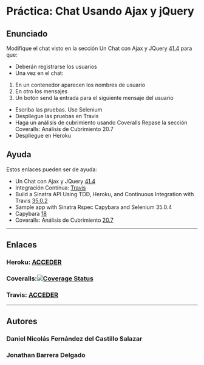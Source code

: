 # Práctica: Chat Usando Ajax y jQuery


## Enunciado

Modifique el chat visto en la sección Un Chat con Ajax y JQuery [41.4](http://nereida.deioc.ull.es/~lpp/perlexamples/node499.html#section:jquerychat) para que:

* Deberán registrarse los usuarios
* Una vez en el chat:
1. En un contenedor aparecen los nombres de usuario
2. En otro los mensajes
3. Un botón send la entrada para el siguiente mensaje del usuario
* Escriba las pruebas. Use Selenium
* Despliegue las pruebas en Travis
* Haga un análisis de cubrimiento usando Coveralls Repase la sección Coveralls: Análisis de Cubrimiento 20.7
* Despliegue en Heroku

## Ayuda

Estos enlaces pueden ser de ayuda:

* Un Chat con Ajax y JQuery [41.4](http://nereida.deioc.ull.es/~lpp/perlexamples/node499.html#section:jquerychat)
* Integración Contínua: [Travis](http://nereida.deioc.ull.es/~lpp/perlexamples/node307.html#chapter:travis) 
* Build a Sinatra API Using TDD, Heroku, and Continuous Integration with Travis [35.0.2](https://campusvirtual.ull.es/1415/mod/url/view.php?id=88151)
* Sample app with Sinatra Rspec Capybara and Selenium 35.0.4
* Capybara [18](http://nereida.deioc.ull.es/~lpp/perlexamples/node305.html#chapter:capybara)
* Coveralls: Análisis de Cubrimiento [20.7](http://nereida.deioc.ull.es/~lpp/perlexamples/node314.html#section:coveralls)

-------------------------------------
## Enlaces


### Heroku: [ACCEDER](https://chat-ajax.herokuapp.com/)

### Coveralls:[![Coverage Status](https://img.shields.io/coveralls/jonathan1985/STW-Chat-ajax.svg)](https://coveralls.io/r/jonathan1985/STW-Chat-ajax)

### Travis: [ACCEDER](https://travis-ci.org/jonathan1985/STW-Chat-ajax.svg?branch=master) 

-------------------------------------

## Autores

### Daniel Nicolás Fernández del Castillo Salazar
### Jonathan Barrera Delgado
